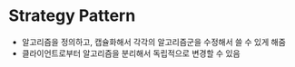 # Strategy Pattern
- 알고리즘을 정의하고, 캡슐화해서 각각의 알고리즘군을 수정해서 쓸 수 있게 해줌
- 클라이언트로부터 알고리즘을 분리해서 독립적으로 변경할 수 있음